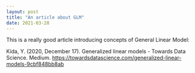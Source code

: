 ```yaml
---
layout: post
title: "An article about GLM"
date: 2021-03-28
---
```


This is a really good article introducing concepts of General Linear Model:

Kida, Y. (2020, December 17). Generalized linear models - Towards Data Science. Medium. https://towardsdatascience.com/generalized-linear-models-9cbf848bb8ab
